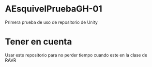 # AEsquivelPruebaGH-01
Primera prueba de uso de repositorio de Unity

# Tener en cuenta
Usar este repositorio para no perder tiempo cuando este en la clase de RAVR
